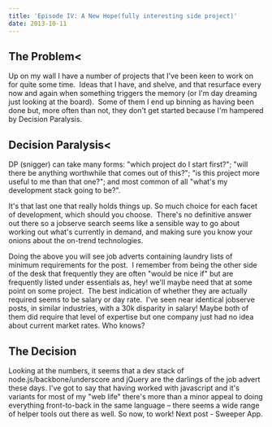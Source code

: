 ```yaml
---
title: 'Episode IV: A New Hope(fully interesting side project)'
date: 2013-10-11
---
```


## The Problem<

Up on my wall I have a number of projects that I've been keen to work on for quite some time.  Ideas that I have, and shelve, and that resurface every now and again when something triggers the memory (or I'm day dreaming just looking at the board).  Some of them I end up binning as having been done but, more often than not, they don't get started because I'm hampered by Decision Paralysis.

## Decision Paralysis<

DP (snigger) can take many forms: "which project do I start first?"; "will there be anything worthwhile that comes out of this?"; "is this project more useful to me than that one?"; and most common of all "what's my development stack going to be?".

It's that last one that really holds things up. So much choice for each facet of development, which should you choose.  There's no definitive answer out there so a jobserve search seems like a sensible way to go about working out what's currently in demand, and making sure you know your onions about the on-trend technologies.

Doing the above you will see job adverts containing laundry lists of minimum requirements for the post.  I remember from being the other side of the desk that frequently they are often "would be nice if" but are frequently listed under essentials as, hey! we'll maybe need that at some point on some project.  The best indication of whether they are actually required seems to be salary or day rate.  I've seen near identical jobserve posts, in similar industries, with a 30k disparity in salary! Maybe both of them did require that level of expertise but one company just had no idea about current market rates. Who knows?

## The Decision

Looking at the numbers, it seems that a dev stack of node.js/backbone/underscore and jQuery are the darlings of the job advert these days. I've got to say that having worked with javascript and it's variants for most of my "web life" there's more than a minor appeal to doing everything front-to-back in the same language &#8211; there seems a wide range of helper tools out there as well. So now, to work!
Next post - Sweeper App.
